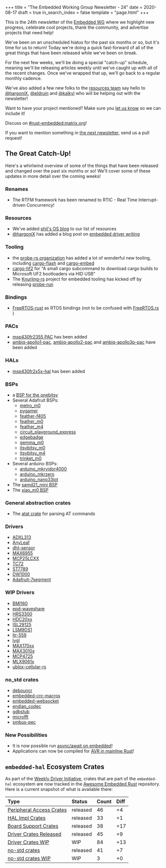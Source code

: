 +++
title = "The Embedded Working Group Newsletter - 24"
date = 2020-08-17
draft = true
in_search_index = false
template = "page.html"
+++

<!-- TODO before release set `draft` to `false` and `in_search_index` to `true` -->

This is the 24th newsletter of the [Embedded WG] where we highlight new progress, celebrate cool projects, thank the community, and advertise projects that need help!

We've been on an unscheduled hiatus for the past six months or so, but it's time for us to return! Today we're doing a quick fast-forward of all of the great things that have been released while we've been on break.

For the next few weeks, we'll be doing a special "catch-up" schedule, meaning we'll be releasing articles weekly until we've caught up with all of the recent changes. Once we've wrapped that up, we'll go back to a regular monthly cadence.

We've also added a few new folks to the [resources team](https://github.com/rust-embedded/wg#the-resources-team) say hello to [@hargoniX](https://github.com/hargonix/), [@eldruin](https://github.com/eldruin) and [@kalkyl](https://github.com/kalkyl) who will be helping out with the newsletter!

Want to have your project mentioned? Make sure you [let us know][the next newsletter] so we can include it!

[Embedded WG]: https://github.com/rust-embedded/wg

<!-- TODO uncomment -->

Discuss on [#rust-embedded:matrix.org]!
<!-- Discuss on [#rust-embedded:matrix.org], [users.rust-lang.org], [on twitter], or [on reddit]! -->

[#rust-embedded:matrix.org]: https://matrix.to/#/#rust-embedded:matrix.org
<!-- [users.rust-lang.org]: https://example.org/#TODO -->
<!-- [on twitter]: https://example.org/#TODO -->
<!-- [on reddit]: https://example.org/#TODO -->

<!-- more -->

If you want to mention something in [the next newsletter], send us a pull request!

[the next newsletter]: https://github.com/rust-embedded/blog/edit/master/content/2020-08-24-newsletter-25.md

## The Great Catch-Up!

Here's a whirlwind overview of some of the things that have been released and changed over the past six months or so!
We'll cover some of these updates in more detail over the coming weeks!

### Renames

* The RTFM framework has been renamed to RTIC - Real Time Interrupt-driven Concurrency!

### Resources

* We've added [phil's OS blog](https://os.phil-opp.com/) to our list of resources
* [@hargoniX](https://github.com/hargonix) has added a blog post on [embedded driver writing](https://hboeving.dev/blog/rust-2c-driver-p1/)

### Tooling

* the [probe-rs organization](https://probe.rs) has added a lot of wonderful new tooling, including [cargo-flash](https://crates.io/crates/cargo-flash) and [cargo-embed](https://crates.io/crates/cargo-embed)
* [cargo-hf2](https://crates.io/crates/cargo-hf2) for "A small cargo subcommand to download cargo builds to Microsoft UF2 bootloaders via HID USB"
* The [Knurling-rs](https://github.com/knurling-rs/meta) project for embedded tooling has kicked off by releasing [probe-run](https://github.com/knurling-rs/probe-run)

### Bindings

* [FreeRTOS-rust](https://crates.io/crates/freertos-rust) as RTOS bindings (not to be confused with [FreeRTOS.rs](https://crates.io/crates/freertos_rs) )

### PACs

* [msp430fr2355 PAC](https://crates.io/crates/msp430fr2355) has been added
* [ambiq-apollo1-pac](https://crates.io/crates/ambiq-apollo1-pac), [ambiq-apollo2-pac](https://crates.io/crates/ambiq-apollo2-pac) and [ambiq-apollo3p-pac](https://crates.io/crates/ambiq-apollo3p-pac) have been added

### HALs

* [msp430fr2x5x-hal](https://crates.io/crates/msp430fr2x5x-hal) has been added

### BSPs

* a [BSP for the onebitsy](https://crates.io/crates/onebitsy)
* Several Adafruit BSPs:
    * [metro_m0](https://crates.io/crates/metro_m0)
    * [pygamer](https://crates.io/crates/pygamer)
    * [feather-f405](https://crates.io/crates/feather-f405)
    * [feather_m0](https://crates.io/crates/feather_m0)
    * [feather_m4](https://crates.io/crates/feather_m4)
    * [circuit_playground_express](https://crates.io/crates/circuit_playground_express)
    * [edgebadge](https://crates.io/crates/edgebadge)
    * [gemma_m0](https://crates.io/crates/gemma_m0)
    * [itsybitsy_m0](https://crates.io/crates/itsybitsy_m0)
    * [itsybitsy_m4](https://crates.io/crates/itsybitsy_m4)
    * [trinket_m0](https://crates.io/crates/trinket_m0)
* Several arduino BSPs:
    * [arduino_mkrvidor4000](https://crates.io/crates/arduino_mkrvidor4000)
    * [arduino_mkrzero](https://crates.io/crates/arduino_mkrzero)
    * [arduino_nano33iot](https://crates.io/crates/arduino_nano33iot)
* The [samd21_mini BSP](https://crates.io/crates/samd21_mini)
* The [xiao_m0 BSP](https://crates.io/crates/xiao_m0)

### General abstraction crates

* The [atat crate](https://github.com/BlackbirdHQ/atat) for parsing AT commands

### Drivers

* [ADXL313](https://crates.io/crates/adxl313)
* [AnyLeaf](https://crates.io/crates/anyleaf)
* [dht-sensor](https://crates.io/crates/dht-sensor)
* [MAX6955](https://crates.io/crates/max6955)
* [MCP25LCXX](https://crates.io/crates/microchip-eeprom-25lcxx)
* [TC72](https://crates.io/crates/microchip-tc72r-rs)
* [ST7789](http://crates.io/crates/st7789)
* [DW1000](https://crates.io/crates/dw1000)
* [Adafruit-7segment](https://crates.io/crates/adafruit-7segment)

### WIP Drivers

* [BMI160](https://crates.io/crates/bmi160)
* [epd-waveshare](https://crates.io/crates/epd-waveshare)
* [HRS3300](https://crates.io/crates/hrs3300)
* [HDC20xx](https://crates.io/crates/hdc20xx)
* [ISL29125](https://crates.io/crates/isl29125)
* [LSM9DS1](https://crates.io/crates/lsm9ds1)
* [ltr-559](https://crates.io/crates/ltr-559)
* [lvgl](https://github.com/rafaelcaricio/lvgl-rs)
* [MAX170xx](https://github.com/eldruin/max170xx-rs)
* [MAX3010x](https://crates.io/crates/max3010x)
* [MCP4725](https://crates.io/crates/mcp4725)
* [MLX9061x](https://crates.io/crates/mlx9061x)
* [ublox-cellular-rs](https://github.com/BlackbirdHQ/ublox-cellular-rs)

### no_std crates

* [debouncr](https://crates.io/crates/debouncr)
* [embedded-crc-macros](https://crates.io/crates/embedded-crc-macros)
* [embedded-websocket](https://crates.io/crates/embedded-websocket)
* [endian_codec](https://crates.io/crates/endian_codec)
* [gdbstub](https://crates.io/crates/gdbstub)
* [microfft](https://crates.io/crates/microfft)
* [smbus-pec](https://crates.io/crates/smbus-pec)

### New Possibilities

* It is now possible run [async/await on embedded](#)!
* Applications can now be compiled for [AVR in mainline Rust](#)!


## `embedded-hal` Ecosystem Crates

As part of the [Weekly Driver Initiative], crates that are part of the `embedded-hal` ecosystem are now tracked in the [Awesome Embedded Rust] repository. Here is a current snapshot of what is available there:

| Type                       | Status    | Count | Diff |
| :---                       | :-----    | :---- | :--- |
| [Peripheral Access Crates] | released  | 46    | +4   |
| [HAL Impl Crates]          | released  | 33    | +1   |
| [Board Support Crates]     | released  | 38    | +17  |
| [Driver Crates Released]   | released  | 45    | +9   |
| [Driver Crates WIP]        | WIP       | 84    | +13  |
| [no-std crates]            | released  | 41    | +7   |
| [no-std crates WIP]        | WIP       | 3     | +0   |

[Awesome Embedded Rust]: https://github.com/rust-embedded/awesome-embedded-rust
[Weekly Driver Initiative]: https://github.com/rust-embedded/wg/issues/39
[Peripheral Access Crates]: https://github.com/rust-embedded/awesome-embedded-rust#peripheral-access-crates
[HAL Impl Crates]: https://github.com/rust-embedded/awesome-embedded-rust#hal-implementation-crates
[Board Support Crates]: https://github.com/rust-embedded/awesome-embedded-rust#board-support-crates
[Driver Crates Released]: https://github.com/rust-embedded/awesome-embedded-rust#driver-crates
[Driver Crates WIP]: https://github.com/rust-embedded/awesome-embedded-rust#wip
[no-std crates]: https://github.com/rust-embedded/awesome-embedded-rust#no-std-crates
[no-std crates WIP]: https://github.com/rust-embedded/awesome-embedded-rust#wip-1
